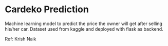 # Cardeko Prediction

Machine learning model to predict the price the owner will get after selling his/her car. Dataset used from kaggle and deployed with flask as backend.


Ref: Krish Naik

